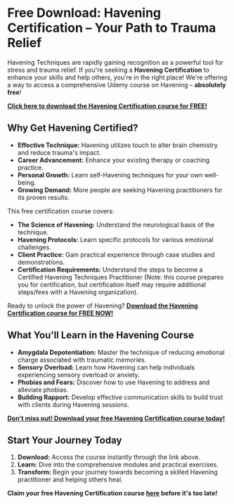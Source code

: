 # Free Download: Havening Certification – Your Path to Trauma Relief

Havening Techniques are rapidly gaining recognition as a powerful tool for stress and trauma relief. If you're seeking a **Havening Certification** to enhance your skills and help others, you're in the right place! We're offering a way to access a comprehensive Udemy course on Havening – **absolutely free**!

[**Click here to download the Havening Certification course for FREE!**](https://udemywork.com/havening-certification)

## Why Get Havening Certified?

- **Effective Technique:** Havening utilizes touch to alter brain chemistry and reduce trauma's impact.
- **Career Advancement:** Enhance your existing therapy or coaching practice.
- **Personal Growth:** Learn self-Havening techniques for your own well-being.
- **Growing Demand:** More people are seeking Havening practitioners for its proven results.

This free certification course covers:

*   **The Science of Havening:** Understand the neurological basis of the technique.
*   **Havening Protocols:** Learn specific protocols for various emotional challenges.
*   **Client Practice:** Gain practical experience through case studies and demonstrations.
*   **Certification Requirements:** Understand the steps to become a Certified Havening Techniques Practitioner (Note: this course prepares you for certification, but certification itself may require additional steps/fees with a Havening organization).

Ready to unlock the power of Havening? [**Download the Havening Certification course for FREE NOW!**](https://udemywork.com/havening-certification)

## What You'll Learn in the Havening Course

*   **Amygdala Depotentiation:** Master the technique of reducing emotional charge associated with traumatic memories.
*   **Sensory Overload:** Learn how Havening can help individuals experiencing sensory overload or anxiety.
*   **Phobias and Fears:** Discover how to use Havening to address and alleviate phobias.
*   **Building Rapport:** Develop effective communication skills to build trust with clients during Havening sessions.

[**Don't miss out! Download your free Havening Certification course today!**](https://udemywork.com/havening-certification)

## Start Your Journey Today

1.  **Download:** Access the course instantly through the link above.
2.  **Learn:** Dive into the comprehensive modules and practical exercises.
3.  **Transform:** Begin your journey towards becoming a skilled Havening practitioner and helping others heal.

**Claim your free Havening Certification course [here](https://udemywork.com/havening-certification) before it's too late!**
